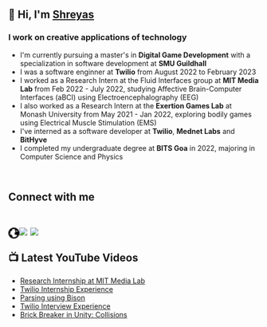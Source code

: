 ## 👋 Hi, I'm [Shreyas][website]

### I work on creative applications of technology

- I'm currently pursuing a master's in **Digital Game Development** with a specialization in software development at **SMU Guildhall**
- I was a software enginner at **Twilio** from August 2022 to February 2023
- I worked as a Research Intern at the Fluid Interfaces group at **MIT Media Lab** from Feb 2022 - July 2022, studying Affective Brain-Computer Interfaces (aBCI) using Electroencephalography (EEG)
- I also worked as a Research Intern at the **Exertion Games Lab** at Monash University from May 2021 - Jan 2022, exploring bodily games using Electrical Muscle Stimulation (EMS)
- I've interned as a software developer at **Twilio**, **Mednet Labs** and **BitHyve**
- I completed my undergraduate degree at **BITS Goa** in 2022, majoring in Computer Science and Physics

<br>

## Connect with me

<br>

[<img align="left" width="22px" src="https://raw.githubusercontent.com/iconic/open-iconic/master/svg/globe.svg" />][website]
[<img align="left" width="22px" src="https://cdn.jsdelivr.net/npm/simple-icons@v3/icons/youtube.svg" />][youtube]
[<img align="left" width="22px" src="https://cdn.jsdelivr.net/npm/simple-icons@v3/icons/linkedin.svg" />][LinkedIn]
<!--[<img align="left" width="22px" src="https://cdn.jsdelivr.net/npm/simple-icons@v3/icons/instagram.svg" />][Instagram]-->
<!-- [<img align="left" alt="ShreyasNisal | LinkedIn" width="22px" src="https://cdn.jsdelivr.net/npm/simple-icons@v3/icons/medium.svg" />][Medium] -->

<br>

## 📺 Latest YouTube Videos
<!-- YOUTUBE:START -->
- [Research Internship at MIT Media Lab](https://www.youtube.com/watch?v=7TNJU4KcIkQ)
- [Twilio Internship Experience](https://www.youtube.com/watch?v=seEfpu2MXXs)
- [Parsing using Bison](https://www.youtube.com/watch?v=fFRxWtRibC8)
- [Twilio Interview Experience](https://www.youtube.com/watch?v=oYsbGclP3_c)
- [Brick Breaker in Unity: Collisions](https://www.youtube.com/watch?v=uxMz-QlPehw)
<!-- YOUTUBE:END -->


[website]: https://shreyasnisal.com
[youtube]: https://www.youtube.com/c/ShreyasNisal
[linkedin]: https://linkedin.com/in/shreyasnisal
[instagram]: https://www.instagram.com/nisalcodes/
[twitter]: https://www.twitter.com/shreyas_nisal
[medium]: https://shreyasnisal.medium.com
